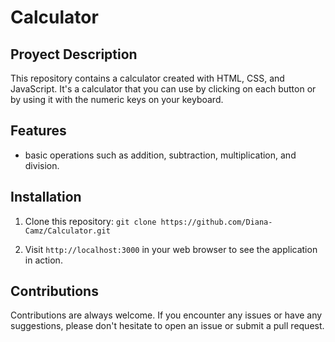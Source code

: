 # Calculator

## Proyect Description

This repository contains a calculator created with HTML, CSS, and JavaScript. It's a calculator that you can use by clicking on each button or by using it with the numeric keys on your keyboard.

## Features

- basic operations such as addition, subtraction, multiplication, and division.

## Installation

1. Clone this repository:
   `git clone https://github.com/Diana-Camz/Calculator.git`

2. Visit `http://localhost:3000` in your web browser to see the application in action.

## Contributions

Contributions are always welcome. If you encounter any issues or have any suggestions, please don't hesitate to open an issue or submit a pull request.
